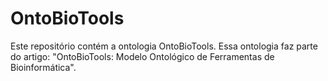 # OntoBioTools
Este repositório contém a ontologia OntoBioTools.  Essa ontologia faz parte do artigo: "OntoBioTools: Modelo Ontológico de Ferramentas de Bioinformática".
